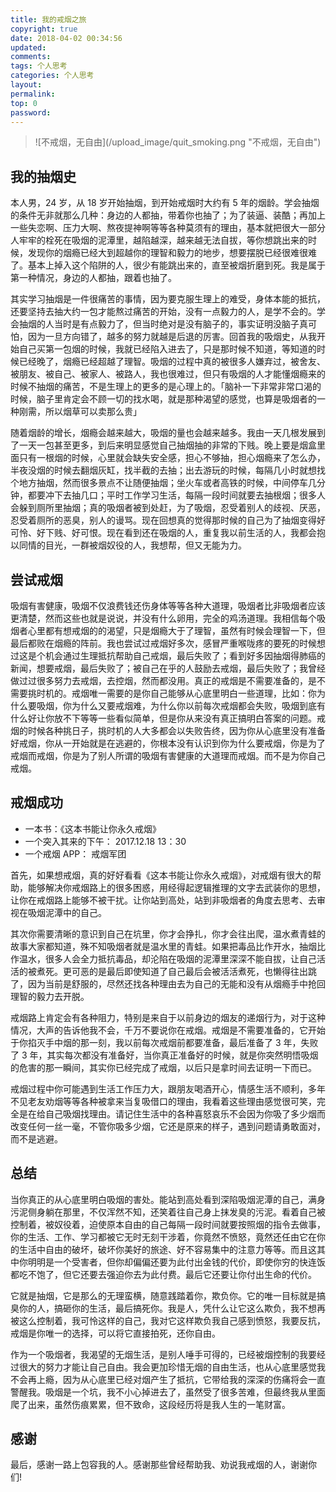 ```yaml
---
title: 我的戒烟之旅
copyright: true
date: 2018-04-02 00:34:56
updated:
comments:
tags: 个人思考
categories: 个人思考
layout:
permalink:
top: 0
password:
---
```




<blockquote class="blockquote-center"> ![不戒烟，无自由](/upload_image/quit_smoking.png "不戒烟，无自由") </blockquote>


<!-- more -->

## 我的抽烟史
本人男，24 岁，从 18 岁开始抽烟，到开始戒烟时大约有 5 年的烟龄。学会抽烟的条件无非就那么几种：身边的人都抽，带着你也抽了；为了装逼、装酷；再加上一些失恋啊、压力大啊、熬夜提神啊等等各种莫须有的理由，基本就把很大一部分人牢牢的栓死在吸烟的泥潭里，越陷越深，越来越无法自拔，等你想跳出来的时候，发现你的烟瘾已经大到超越你的理智和毅力的地步，想要摆脱已经很难很难了。基本上掉入这个陷阱的人，很少有能跳出来的，直至被烟折磨到死。我是属于第一种情况，身边的人都抽，跟着也抽了。

其实学习抽烟是一件很痛苦的事情，因为要克服生理上的难受，身体本能的抵抗，还要坚持去抽大约一包才能熬过痛苦的开始，没有一点毅力的人，是学不会的。学会抽烟的人当时是有点毅力了，但当时绝对是没有脑子的，事实证明没脑子真可怕，因为一旦方向错了，越多的努力就越是后退的厉害。回首我的吸烟史，从我开始自己买第一包烟的时候，我就已经陷入进去了，只是那时候不知道，等知道的时候已经晚了，烟瘾已经超越了理智。吸烟的过程中真的被很多人嫌弃过，被舍友、被朋友、被自己、被家人、被路人，我也很难过，但只有吸烟的人才能懂烟瘾来的时候不抽烟的痛苦，不是生理上的更多的是心理上的。「脑补一下非常非常口渴的时候，脑子里肯定会不顾一切的找水喝，就是那种渴望的感觉，也算是吸烟者的一种刚需，所以烟草可以卖那么贵」

随着烟龄的增长，烟瘾会越来越大，吸烟的量也会越来越多。我由一天几根发展到了一天一包甚至更多，到后来明显感觉自己抽烟抽的非常的下贱。晚上要是烟盒里面只有一根烟的时候，心里就会缺失安全感，担心不够抽，担心烟瘾来了怎么办，半夜没烟的时候去翻烟灰缸，找半截的去抽；出去游玩的时候，每隔几小时就想找个地方抽烟，然而很多景点不让随便抽烟；坐火车或者高铁的时候，中间停车几分钟，都要冲下去抽几口；平时工作学习生活，每隔一段时间就要去抽根烟；很多人会躲到厕所里抽烟；真的吸烟者被到处赶，为了吸烟，忍受着别人的歧视、厌恶，忍受着厕所的恶臭，别人的谩骂。现在回想真的觉得那时候的自己为了抽烟变得好可怜、好下贱、好可恨。现在看到还在吸烟的人，重复我以前生活的人，我都会抱以同情的目光，一群被烟奴役的人，我想帮，但又无能为力。

## 尝试戒烟
吸烟有害健康，吸烟不仅浪费钱还伤身体等等各种大道理，吸烟者比非吸烟者应该更清楚，然而这些也就是说说，并没有什么卵用，完全的鸡汤道理。我相信每个吸烟者心里都有想戒烟的的渴望，只是烟瘾大于了理智，虽然有时候会理智一下，但最后都败在烟瘾的阵前。我也尝试过戒烟好多次，感冒严重喉咙疼的要死的时候想过这是个机会通过生理抵抗帮助自己戒烟，最后失败了；看到好多因抽烟得肺癌的新闻，想要戒烟，最后失败了；被自己在乎的人鼓励去戒烟，最后失败了；我曾经做过过很多努力去戒烟，去控烟，然而都没用。真正的戒烟是不需要准备的，是不需要挑时机的。戒烟唯一需要的是你自己能够从心底里明白一些道理，比如：你为什么要吸烟，你为什么又要戒烟难，为什么你以前每次戒烟都会失败，吸烟到底有什么好让你放不下等等一些看似简单，但是你从来没有真正搞明白答案的问题。戒烟的时候各种挑日子，挑时机的人大多都会以失败告终，因为你从心底里没有准备好戒烟，你从一开始就是在逃避的，你根本没有认识到你为什么要戒烟，你是为了戒烟而戒烟，你是为了别人所谓的吸烟有害健康的大道理而戒烟。而不是为你自己戒烟。

## 戒烟成功
* 一本书：《这本书能让你永久戒烟》
* 一个突入其来的下午： 2017.12.18 13：30
* 一个戒烟 APP： 戒烟军团

首先，如果想戒烟，真的好好看看《这本书能让你永久戒烟》，对戒烟有很大的帮助，能够解决你戒烟路上的很多困惑，用经得起逻辑推理的文字去武装你的思想，让你在戒烟路上能够不被干扰。让你站到高处，站到非吸烟者的角度去思考、去审视在吸烟泥潭中的自己。

其次你需要清晰的意识到自己在坑里，你才会挣扎，你才会往出爬，温水煮青蛙的故事大家都知道，殊不知吸烟者就是温水里的青蛙。如果把毒品比作开水，抽烟比作温水，很多人会全力抵抗毒品，却沦陷在吸烟的泥潭里深深不能自拔，让自己活活的被煮死。更可恶的是最后即使知道了自己最后会被活活煮死，也懒得往出跳了，因为当前是舒服的，尽然还找各种理由去为自己的无能和没有从烟瘾手中抢回理智的毅力去开脱。

戒烟路上肯定会有各种阻力，特别是来自于以前身边的烟友的递烟行为，对于这种情况，大声的告诉他我不会，千万不要说你在戒烟。戒烟是不需要准备的，它开始于你掐灭手中烟的那一刻，我以前每次戒烟前都要准备，最后准备了 3 年，失败了 3 年，其实每次都没有准备好，当你真正准备好的时候，就是你突然明悟吸烟的危害的那一瞬间，其实你已经完成了戒烟，以后只是拿时间去证明一下而已。

戒烟过程中你可能遇到生活工作压力大，跟朋友喝酒开心，情感生活不顺利，多年不见老友劝烟等等各种被拿来当复吸借口的理由，我看着这些理由感觉很可笑，完全是在给自己吸烟找理由。请记住生活中的各种喜怒哀乐不会因为你吸了多少烟而改变任何一丝一毫，不管你吸多少烟，它还是原来的样子，遇到问题请勇敢面对，而不是逃避。

## 总结
当你真正的从心底里明白吸烟的害处。能站到高处看到深陷吸烟泥潭的自己，满身污泥侧身躺在那里，不仅浑然不知，还笑着往自己身上抹发臭的污泥。看着自己被控制着，被奴役着，迫使原本自由的自己每隔一段时间就要按照烟的指令去做事，你的生活、工作、学习都被它无时无刻干涉着，你竟然不愤怒，竟然还任由它在你的生活中自由的破坏，破坏你美好的旅途、好不容易集中的注意力等等。而且这其中你明明是一个受害者，但你却偏偏还要为此付出金钱的代价，即使你穷的快连饭都吃不饱了，但它还要去强迫你去为此付费。最后它还要让你付出生命的代价。

它就是抽烟，它是那么的无理蛮横，随意践踏着你，欺负你。它的唯一目标就是搞臭你的人，搞砸你的生活，最后搞死你。我是人，凭什么让它这么欺负，我不想再被这么控制着，我可怜这样的自己，我对它这样欺负我自己感到愤怒，我要反抗，戒烟是你唯一的选择，可以将它直接拍死，还你自由。

作为一个吸烟者，我渴望的无烟生活，是别人唾手可得的，已经被烟控制的我要经过很大的努力才能让自己自由。我会更加珍惜无烟的自由生活，也从心底里感觉我不会再上瘾，因为从心底里已经对烟产生了抵抗，它带给我的深深的伤痛将会一直警醒我。吸烟是一个坑，我不小心掉进去了，虽然受了很多苦难，但最终我从里面爬了出来，虽然伤痕累累，但不致命，这段经历将是我人生的一笔财富。

## 感谢
最后，感谢一路上包容我的人。感谢那些曾经帮助我、劝说我戒烟的人，谢谢你们!
